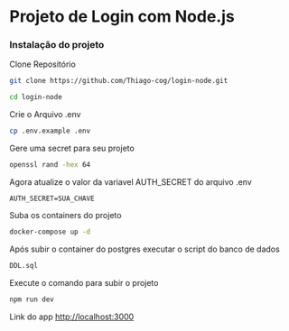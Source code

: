 # Projeto de Login com Node.js 

### Instalação do projeto
Clone Repositório
```sh
git clone https://github.com/Thiago-cog/login-node.git
```
```sh
cd login-node
```

Crie o Arquivo .env
```sh
cp .env.example .env
```
Gere uma secret para seu projeto
```sh
openssl rand -hex 64
```
Agora atualize o valor da variavel AUTH_SECRET do arquivo .env
```dosini
AUTH_SECRET=SUA_CHAVE
```

Suba os containers do projeto
```sh
docker-compose up -d
```

Após subir o container do postgres executar o script do banco de dados
```sh
DDL.sql
```

Execute o comando para subir o projeto
```sh
npm run dev
```

Link do app
[http://localhost:3000](http://localhost:3000)
